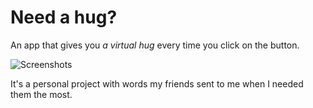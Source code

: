 # Need a hug?

An app that gives you *a virtual hug* every time you click on the button.

![Screenshots](https://github.com/anna-wro/needahug/blob/master/screenshots/screens-update.png)

It's a personal project with words my friends sent to me when I needed them the most. 
